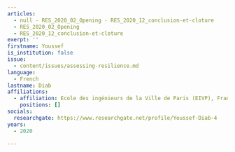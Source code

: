 ```yaml
---
articles:
  - null - RES_2020_02_Opening - RES_2020_12_conclusion-et-cloture
  - RES_2020_02_Opening
  - RES_2020_12_conclusion-et-cloture
exerpt: ''
firstname: Youssef
is_institution: false
issue:
  - content/issues/assessing-resilience.md
language:
  - French
lastname: Diab
affiliations:
  - affiliation: Ecole des ingénieurs de la Ville de Paris (EIVP), France
    positions: []
socials:
  researchgate: https://www.researchgate.net/profile/Youssef-Diab-4
years:
  - 2020

---
```

